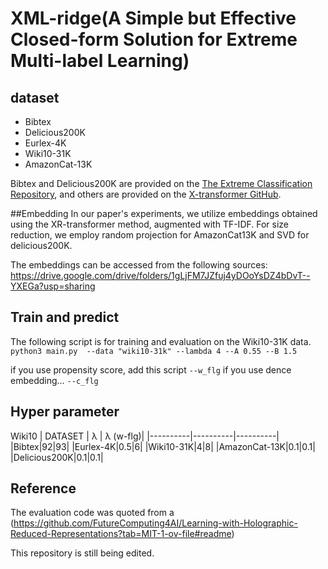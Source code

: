 # XML-ridge(A Simple but Effective Closed-form Solution for Extreme Multi-label Learning)

## dataset

- Bibtex
- Delicious200K
- Eurlex-4K
- Wiki10-31K
- AmazonCat-13K

Bibtex and Delicious200K are provided on the [The Extreme Classification Repository](http://manikvarma.org/downloads/XC/XMLRepository.html#ba-pair),
and others are provided on the [X-transformer GitHub](https://github.com/OctoberChang/X-Transformer).

##Embedding
In our paper's experiments, we utilize embeddings obtained using the XR-transformer method, augmented with TF-IDF. For size reduction, we employ random projection for AmazonCat13K and SVD for delicious200K.

The embeddings can be accessed from the following sources:
https://drive.google.com/drive/folders/1gLjFM7JZfuj4yDOoYsDZ4bDvT--YXEGa?usp=sharing

## Train and predict

The following script is for training and evaluation on the Wiki10-31K data.
<br>
`python3 main.py 
--data "wiki10-31k"
--lambda 4
--A 0.55
--B 1.5`

if you use propensity score, add this script
`--w_flg`
if you use dence embedding...
`--c_flg`

## Hyper parameter

Wiki10
| DATASET | λ | λ (w-flg)|
|----------|----------|----------|
|Bibtex|92|93|
|Eurlex-4K|0.5|6|
|Wiki10-31K|4|8|
|AmazonCat-13K|0.1|0.1|
|Delicious200K|0.1|0.1|

## Reference

The evaluation code was quoted from a (https://github.com/FutureComputing4AI/Learning-with-Holographic-Reduced-Representations?tab=MIT-1-ov-file#readme)

This repository is still being edited.
